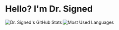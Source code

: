 <h1> Hello? I'm Dr. Signed </h1>

<img src='https://github-readme-stats.vercel.app/api?username=drsigned&show_icons=true&count_private=true&line_height=40&include_all_commits=true&hide_border=true&bg_color=0D1117&text_color=C9D1D9' align="left" alt="Dr. Signed's GitHub Stats"/>
<img src='https://github-readme-stats.vercel.app/api/top-langs/?username=drsigned&hide_langs_below=4&include_all_commits=true&hide_border=true&bg_color=0D1117&text_color=C9D1D9' alt="Most Used Languages"/>